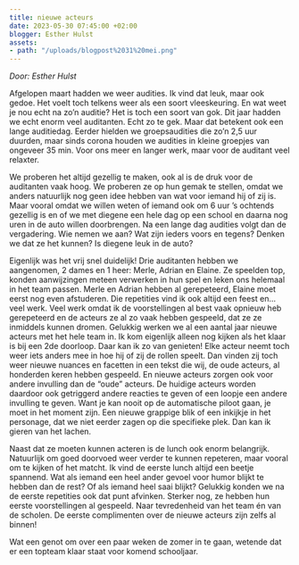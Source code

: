 ```yaml
---
title: nieuwe acteurs
date: 2023-05-30 07:45:00 +02:00
blogger: Esther Hulst
assets:
- path: "/uploads/blogpost%2031%20mei.png"
---
```


*Door: Esther Hulst*

Afgelopen maart hadden we weer audities. Ik vind dat leuk, maar ook gedoe. Het voelt toch telkens weer als een soort vleeskeuring. En wat weet je nou echt na zo’n auditie? Het is toch een soort van gok. Dit jaar hadden we echt enorm veel auditanten. Echt zo te gek. Maar dat betekent  ook een lange auditiedag. Eerder hielden we groepsaudities die zo’n 2,5 uur duurden, maar sinds corona houden we audities in kleine groepjes van ongeveer 35 min. Voor ons meer en langer werk, maar voor de auditant veel relaxter. 

We proberen het altijd gezellig te maken, ook al is de druk voor de auditanten vaak hoog. We proberen ze op hun gemak te stellen, omdat we anders natuurlijk nog geen idee hebben van wat voor iemand hij of zij is. Maar vooral omdat we willen weten of iemand ook om 6 uur ’s ochtends gezellig is en of we met diegene een hele dag op een school en daarna nog uren in de auto willen doorbrengen. Na een lange dag audities volgt dan de vergadering. Wie nemen we aan? Wat zijn ieders voors en tegens? Denken we dat ze het kunnen? Is diegene leuk in de auto?

Eigenlijk was het vrij snel duidelijk! Drie auditanten hebben we aangenomen, 2 dames en 1 heer: Merle, Adrian en Elaine. Ze speelden top, konden aanwijzingen meteen verwerken in hun spel en leken ons helemaal in het team passen. Merle en Adrian hebben al gerepeteerd, Elaine moet eerst nog even afstuderen. Die repetities vind ik ook altijd een feest en... veel werk. Veel werk omdat ik de voorstellingen al best vaak opnieuw heb gerepeteerd en de acteurs ze al zo vaak hebben gespeeld, dat ze ze inmiddels kunnen dromen. Gelukkig werken we al een aantal jaar nieuwe acteurs met het hele team in. Ik kom eigenlijk alleen nog kijken als het klaar is bij een 2de doorloop. Daar kan ik zo van genieten! Elke acteur neemt toch weer iets anders mee in hoe hij of zij de rollen speelt. Dan vinden zij toch weer nieuwe nuances en facetten in een tekst die wij, de oude acteurs, al honderden keren hebben gespeeld. En nieuwe acteurs zorgen ook voor andere invulling dan de “oude” acteurs. De huidige acteurs worden daardoor ook getriggerd andere reacties te geven of een loopje een andere invulling te geven. Want je kan nooit op de automatische piloot gaan, je moet in het moment zijn. Een nieuwe grappige blik of een inkijkje in het personage, dat we niet eerder zagen op die specifieke plek. Dan kan ik gieren van het lachen. 

Naast dat ze moeten kunnen acteren is de lunch ook enorm belangrijk. Natuurlijk om goed doorvoed weer verder te kunnen repeteren, maar vooral om te kijken of het matcht. Ik vind de eerste lunch altijd een beetje spannend. Wat als iemand een heel ander gevoel voor humor blijkt te hebben dan de rest? Of als iemand heel saai blijkt? Gelukkig konden we na de eerste repetities ook dat punt afvinken. Sterker nog, ze hebben hun eerste voorstellingen al gespeeld. Naar tevredenheid van het team én van de scholen. De eerste complimenten over de nieuwe acteurs zijn zelfs al binnen!

Wat een genot om over een paar weken de zomer in te gaan, wetende dat er een topteam klaar staat voor komend schooljaar.